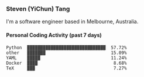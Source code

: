 ### Steven (YiChun) Tang

I'm a software engineer based in Melbourne, Australia.

#### Personal Coding Activity (past 7 days)
```
Python  ▓▓▓▓▓▓▓▓▓▓▓▓▓▓▓▓▓▓▓▓▓▓▓▓▓▓▓▓▓▓  57.72%
other   ▓▓▓▓▓▓▓                         15.09%
YAML    ▓▓▓▓▓                           11.24%
Docker  ▓▓▓▓                             8.68%
TeX     ▓▓▓                              7.27%
```
